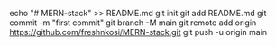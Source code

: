 echo "# MERN-stack" >> README.md
git init
git add README.md
git commit -m "first commit"
git branch -M main
git remote add origin https://github.com/freshnkosi/MERN-stack.git
git push -u origin main